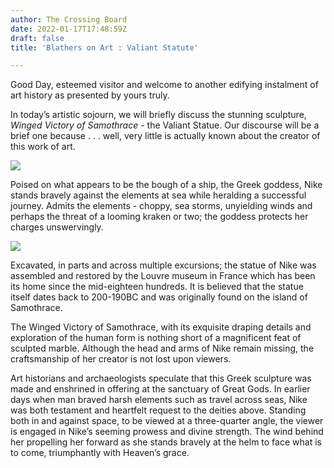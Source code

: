 ```yaml
---
author: The Crossing Board
date: 2022-01-17T17:48:59Z
draft: false
title: 'Blathers on Art : Valiant Statute'

---
```

Good Day, esteemed visitor and welcome to another edifying instalment of art history as presented by yours truly.

In today’s artistic sojourn, we will briefly discuss the stunning sculpture, _Winged Victory of Samothrace -_ ‌the Valiant Statue. Our discourse will be a brief one because . . . well, very little is actually known about the creator of this work of art.

![](/images/news/4a87b595254042d2a88ddaa100174cbd.jpeg)

Poised on what appears to be the bough of a ship, the Greek goddess, Nike stands bravely against the elements at sea while heralding a successful journey. Admits the elements - choppy, sea storms, unyielding winds and perhaps the threat of a looming kraken or two; the goddess protects her charges unswervingly.

![](/images/news/33d0497e40b14df68e623859608ac2ce.jpeg)

Excavated, in parts and across multiple excursions; the statue of Nike was assembled and restored by the Louvre museum in France which has been its home since the mid-eighteen hundreds. It is believed that the statue itself dates back to 200-190BC and was originally found on the island of Samothrace.

The Winged Victory of Samothrace, with its exquisite draping details and exploration of the human form is nothing short of a magnificent feat of sculpted marble. Although the head and arms of Nike remain missing, the craftsmanship of her creator is not lost upon viewers.

Art historians and archaeologists speculate that this Greek sculpture was made and enshrined in offering at the sanctuary of Great Gods. In earlier days when man braved harsh elements such as travel across seas, Nike was both testament and heartfelt request to the deities above. Standing both in and against space, to be viewed at a three-quarter angle, the viewer is engaged in Nike’s seeming prowess and divine strength. The wind behind her propelling her forward as she stands bravely at the helm to face what is to come, triumphantly with Heaven’s grace.